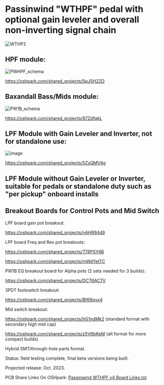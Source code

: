 # Passinwind "WTHPF" pedal with optional gain leveler and overall non-inverting signal chain



![WTHP2](https://user-images.githubusercontent.com/127763821/230929039-87084bcb-33d6-4a4a-8946-b5a6781607fe.jpg)


## HPF module:

![PWHPF_schema](https://github.com/Passinwind/PW3B-LPF/assets/127763821/c89a776c-14e5-49f2-a8da-f473649f12bf)


https://oshpark.com/shared_projects/5pJ5H2ZO

## Baxandall Bass/Mids module:

![PW1B_schema](https://github.com/Passinwind/PW3B-LPF/assets/127763821/a9d06507-18de-4611-8ce2-85127dd54fb6)


https://oshpark.com/shared_projects/67ZdfqkL

## LPF Module with Gain Leveler and Inverter, not for standalone use:


![image](https://github.com/Passinwind/PW3B-LPF/assets/127763821/d8daa14b-4d8d-4500-a941-a30f6a694db7)


https://oshpark.com/shared_projects/5ZxQMV4g


## LPF Module without Gain Leveler or Inverter, suitable for pedals or standalone duty such as "per pickup" onboard installs

## Breakout Boards for Control Pots and Mid Switch

LPF board gain pot breakout:

https://oshpark.com/shared_projects/nAHR94d9

LPF board Freq and Res pot breakouts:

https://oshpark.com/shared_projects/T78PSY4B

https://oshpark.com/shared_projects/mWdYetTC

PW1B EQ breakout board for Alpha pots (2 sets needed for 3 builds):

https://oshpark.com/shared_projects/DCT6AC7V

3PDT footswitch breakout:

https://oshpark.com/shared_projects/Bf69qvx4

Mid switch breakout:

https://oshpark.com/shared_projects/hG1ndMk2 (standard format with secondary high mid cap)

https://oshpark.com/shared_projects/z5V6bKeM (alt format for more compact builds)

Hybrid SMT/through-hole parts format.

Status: field testing complete, final beta versions being built.

Projected release: Oct. 2023.

PCB Share Links On OSHpark: [Passinwind WTHPF v4 Board Links.txt](https://github.com/Passinwind/PW3B-LPF/files/12693039/Passinwind.WTHPF.v4.Board.Links.txt)
